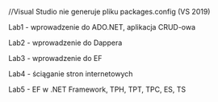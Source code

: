 //Visual Studio nie generuje pliku packages.config (VS 2019)

Lab1 - wprowadzenie do ADO.NET, aplikacja CRUD-owa

Lab2 - wprowadzenie do Dappera

Lab3 - wprowadzenie do EF

Lab4 - ściąganie stron internetowych

Lab5 - EF w .NET Framework, TPH, TPT, TPC, ES, TS
